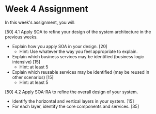# Week 4 Assignment

In this week's assignment, you will:

[50] 4.1 Apply SOA to refine your design of the system architecture in the previous weeks.

+ Explain how you apply SOA in your design. [20]
    + Hint: Use whatever the way you feel appropriate to explain.
+ Explain which business services may be identified (business logic intensive) [15]
    + Hint: at least 5
+ Explain which reusable services may be identified (may be reused in other scenarios) [15]
    + Hint: at least 5

[50] 4.2 Apply SOA-RA to refine the overall design of your system.

+ Identify the horizontal and vertical layers in your system. [15]
+ For each layer, identify the core components and services. [35]

